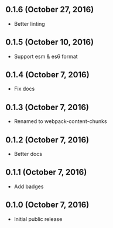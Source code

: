 ## 0.1.6 (October 27, 2016)

- Better linting

## 0.1.5 (October 10, 2016)

- Support esm & es6 format

## 0.1.4 (October 7, 2016)

- Fix docs

## 0.1.3 (October 7, 2016)

- Renamed to webpack-content-chunks

## 0.1.2 (October 7, 2016)

- Better docs

## 0.1.1 (October 7, 2016)

- Add badges

## 0.1.0 (October 7, 2016)

- Initial public release
